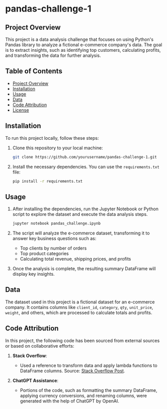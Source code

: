 # pandas-challenge-1

## Project Overview

This project is a data analysis challenge that focuses on using Python's Pandas library to analyze a fictional e-commerce company's data. The goal is to extract insights, such as identifying top customers, calculating profits, and transforming the data for further analysis.

## Table of Contents

- [Project Overview](#project-overview)
- [Installation](#installation)
- [Usage](#usage)
- [Data](#data)
- [Code Attribution](#code-attribution)
- [License](#license)

## Installation

To run this project locally, follow these steps:

1. Clone this repository to your local machine:
    ```bash
    git clone https://github.com/yourusername/pandas-challenge-1.git
    ```

2. Install the necessary dependencies. You can use the `requirements.txt` file:
    ```bash
    pip install -r requirements.txt
    ```

## Usage

1. After installing the dependencies, run the Jupyter Notebook or Python script to explore the dataset and execute the data analysis steps.
    ```bash
    jupyter notebook pandas_challenge.ipynb
    ```

2. The script will analyze the e-commerce dataset, transforming it to answer key business questions such as:
    - Top clients by number of orders
    - Top product categories
    - Calculating total revenue, shipping prices, and profits

3. Once the analysis is complete, the resulting summary DataFrame will display key insights.

## Data

The dataset used in this project is a fictional dataset for an e-commerce company. It contains columns like `client_id`, `category`, `qty`, `unit_price`, `weight`, and others, which are processed to calculate totals and profits.

## Code Attribution

In this project, the following code has been sourced from external sources or based on collaborative efforts:

1. **Stack Overflow**:
    - Used a reference to transform data and apply lambda functions to DataFrame columns. Source: [Stack Overflow Post](https://stackoverflow.com/).

2. **ChatGPT Assistance**:
    - Portions of the code, such as formatting the summary DataFrame, applying currency conversions, and renaming columns, were generated with the help of ChatGPT by OpenAI.
   

